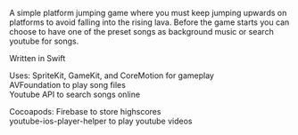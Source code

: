 A simple platform jumping game where you must keep jumping upwards on platforms to avoid falling into the rising lava. Before the game starts you can choose to have one of the preset songs as background music or search youtube for songs.

Written in Swift

Uses: 
SpriteKit, GameKit, and CoreMotion for gameplay<br />
AVFoundation to play song files<br />
Youtube API to search songs online<br />

Cocoapods:
Firebase to store highscores<br/>
youtube-ios-player-helper to play youtube videos<br />

